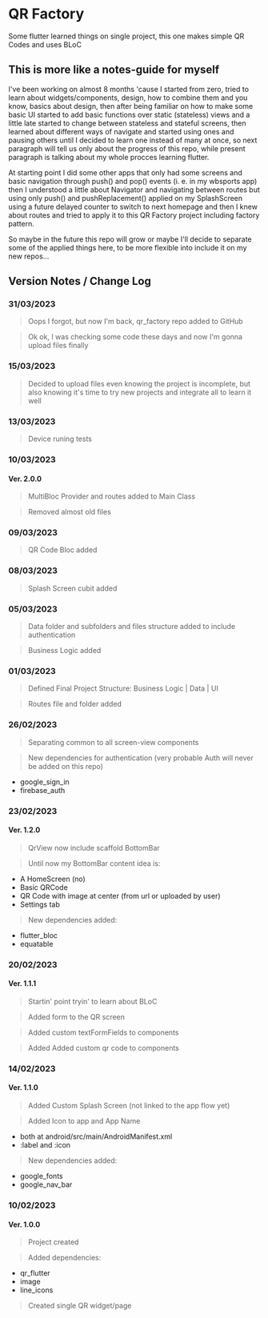 # QR Factory

Some flutter learned things on single project, this one makes simple QR Codes and uses BLoC

## This is more like a notes-guide for myself

I've been working on almost 8 months 'cause I started from zero, tried to learn about
widgets/components, design, how to combine them and you know, basics about design, 
then after being familiar on how to make some basic UI started to add basic functions
over static (stateless) views and a little late started to change between stateless 
and stateful screens, then learned about different ways of navigate and started using
ones and pausing others until I decided to learn one instead of many at once, so next 
paragraph will tell us only about the progress of this repo, while present paragraph 
is talking about my whole procces learning flutter.


At starting point I did some other apps that only had some screens and basic navigation
through push() and pop() events (i. e. in my wbsports app) then I understood a little 
about Navigator and navigating between routes but using only push() and pushReplacement()
applied on my SplashScreen using a future delayed counter to switch to next homepage and 
then I knew about routes and tried to apply it to this QR Factory project including 
factory pattern.

So maybe in the future this repo will grow or maybe I'll decide to separate some of the 
applied things here, to be more flexible into include it on my new repos...


## Version Notes / Change Log

### 31/03/2023
> Oops I forgot, but now I'm back, qr_factory repo added to GitHub

> Ok ok, I was checking some code these days and now I'm gonna upload files finally

### 15/03/2023
> Decided to upload files even knowing the project is incomplete, but also knowing
it's time to try new projects and integrate all to learn it well

### 13/03/2023
> Device runing tests

### 10/03/2023
#### Ver. 2.0.0
> MultiBloc Provider and routes added to Main Class

> Removed almost old files

### 09/03/2023
> QR Code Bloc added

### 08/03/2023
> Splash Screen cubit added

### 05/03/2023
> Data folder and subfolders and files structure added to include authentication

> Business Logic added

### 01/03/2023
> Defined Final Project Structure: Business Logic | Data | UI 

> Routes file and folder added

### 26/02/2023
> Separating common to all screen-view components 

> New dependencies for authentication (very probable Auth will never be added on this repo)
   - google_sign_in
   - firebase_auth

### 23/02/2023
#### Ver. 1.2.0
> QrView now include scaffold BottomBar

> Until now my BottomBar content idea is:
   - A HomeScreen (no)
   - Basic QRCode
   - QR Code with image at center (from url or uploaded by user)
   - Settings tab
> New dependencies added:
   - flutter_bloc
   - equatable

### 20/02/2023
#### Ver. 1.1.1
> Startin' point tryin' to learn about BLoC

> Added form to the QR screen 

> Added custom textFormFields to components

> Added Added custom qr code to components

### 14/02/2023
#### Ver. 1.1.0
> Added Custom Splash Screen (not linked to the app flow yet)

> Added Icon to app and App Name
   - both at android/src/main/AndroidManifest.xml 
   - :label and :icon

> New dependencies added:
   - google_fonts
   - google_nav_bar

### 10/02/2023
#### Ver. 1.0.0
> Project created

> Added dependencies:
   - qr_flutter
   - image
   - line_icons 

> Created single QR widget/page